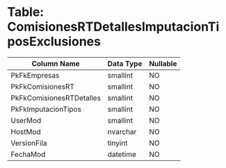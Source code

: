 # Table: ComisionesRTDetallesImputacionTiposExclusiones

| Column Name | Data Type | Nullable |
|-------------|-----------|----------|
| PkFkEmpresas | smallint | NO |
| PkFkComisionesRT | smallint | NO |
| PkFkComisionesRTDetalles | smallint | NO |
| PkFkImputacionTipos | smallint | NO |
| UserMod | smallint | NO |
| HostMod | nvarchar | NO |
| VersionFila | tinyint | NO |
| FechaMod | datetime | NO |
